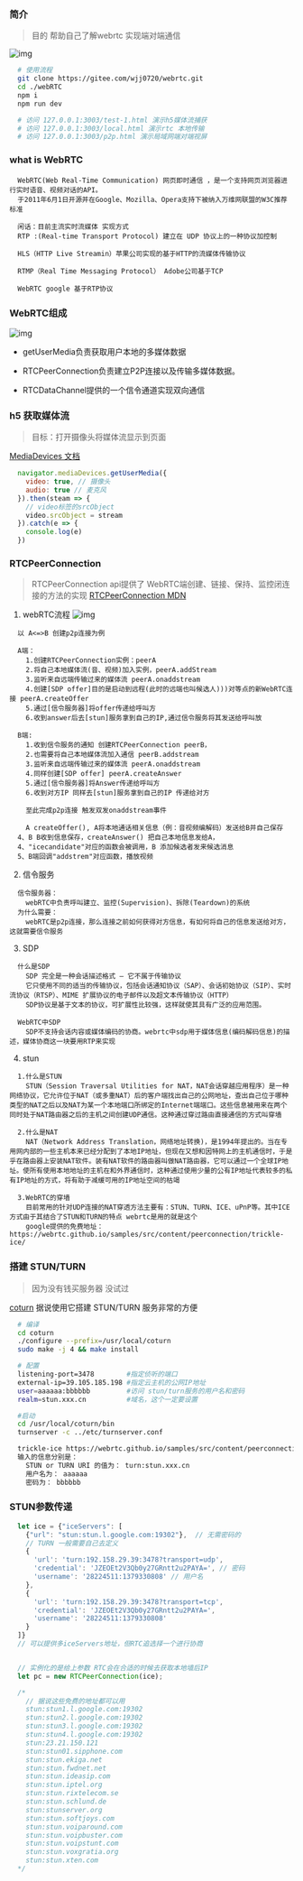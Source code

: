 ### 简介
  > 目的 帮助自己了解webrtc 实现端对端通信
  
  ![img](/source/11.gif)

  ```bash
    # 使用流程
    git clone https://gitee.com/wjj0720/webrtc.git
    cd ./webRTC
    npm i
    npm run dev

    # 访问 127.0.0.1:3003/test-1.html 演示h5媒体流捕获
    # 访问 127.0.0.1:3003/local.html 演示rtc 本地传输
    # 访问 127.0.0.1:3003/p2p.html 演示局域网端对端视屏    

  ```



### what is WebRTC
  ```
    WebRTC(Web Real-Time Communication) 网页即时通信 ，是一个支持网页浏览器进行实时语音、视频对话的API。
    于2011年6月1日开源并在Google、Mozilla、Opera支持下被纳入万维网联盟的W3C推荐标准
  ```
  ```
    闲话：目前主流实时流媒体 实现方式
    RTP :(Real-time Transport Protocol) 建立在 UDP 协议上的一种协议加控制

    HLS（HTTP Live Streamin）苹果公司实现的基于HTTP的流媒体传输协议

    RTMP（Real Time Messaging Protocol） Adobe公司基于TCP

    WebRTC google 基于RTP协议
  ```

### WebRTC组成
  ![img](./source/zucheng.webp.jpg)

  - getUserMedia负责获取用户本地的多媒体数据

  - RTCPeerConnection负责建立P2P连接以及传输多媒体数据。

  - RTCDataChannel提供的一个信令通道实现双向通信

### h5 获取媒体流
  > 目标：打开摄像头将媒体流显示到页面

  [MediaDevices 文档](https://developer.mozilla.org/en-US/docs/Web/API/MediaDevices/getUserMedia)

```js
  navigator.mediaDevices.getUserMedia({
    video: true, // 摄像头
    audio: true // 麦克风
  }).then(steam => {
    // video标签的srcObject
    video.srcObject = stream
  }).catch(e => {
    console.log(e)
  })
```

### RTCPeerConnection
  > RTCPeerConnection api提供了 WebRTC端创建、链接、保持、监控闭连接的方法的实现
  [RTCPeerConnection MDN](https://developer.mozilla.org/zh-CN/docs/Web/API/RTCPeerConnection)

  1. webRTC流程
  ![img](./source/peer2peertimeline.png)

  ```
    以 A<=>B 创建p2p连接为例
    
    A端：
      1.创建RTCPeerConnection实例：peerA
      2.将自己本地媒体流(音、视频)加入实例，peerA.addStream
      3.监听来自远端传输过来的媒体流 peerA.onaddstream
      4.创建[SDP offer]目的是启动到远程(此时的远端也叫候选人)))对等点的新WebRTC连接 peerA.createOffer 
      5.通过[信令服务器]将offer传递给呼叫方
      6.收到answer后去[stun]服务拿到自己的IP,通过信令服务将其发送给呼叫放

    B端:
      1.收到信令服务的通知 创建RTCPeerConnection peerB，
      2.也需要将自己本地媒体流加入通信 peerB.addstream
      3.监听来自远端传输过来的媒体流 peerA.onaddstream
      4.同样创建[SDP offer] peerA.createAnswer
      5.通过[信令服务器]将Answer传递给呼叫方
      6.收到对方IP 同样去[stun]服务拿到自己的IP 传递给对方
  
      至此完成p2p连接 触发双发onaddstream事件
      
      A createOffer(), A将本地通话相关信息（例：音视频编解码）发送给B并自己保存
    4、B B收到信息保存，createAnswer() 把自己本地信息发给A，
    4、"icecandidate"对应的函数会被调用，B 添加候选者发来候选消息
    5、B端回调"addstrem"对应函数，播放视频
  ```

  2. 信令服务
  ```
    信令服务器：
      webRTC中负责呼叫建立、监控(Supervision)、拆除(Teardown)的系统
    为什么需要：
      webRTC是p2p连接，那么连接之前如何获得对方信息，有如何将自己的信息发送给对方，这就需要信令服务
  ```

  3. SDP
  ```
    什么是SDP
      SDP 完全是一种会话描述格式 ― 它不属于传输协议
      它只使用不同的适当的传输协议，包括会话通知协议（SAP）、会话初始协议（SIP）、实时流协议（RTSP）、MIME 扩展协议的电子邮件以及超文本传输协议（HTTP）
      SDP协议是基于文本的协议，可扩展性比较强，这样就使其具有广泛的应用范围。
    
    WebRTC中SDP
      SDP不支持会话内容或媒体编码的协商。webrtc中sdp用于媒体信息(编码解码信息)的描述，媒体协商这一块要用RTP来实现
  ```

  4. stun
  ```
    1.什么是STUN
      STUN（Session Traversal Utilities for NAT，NAT会话穿越应用程序）是一种网络协议，它允许位于NAT（或多重NAT）后的客户端找出自己的公网地址，查出自己位于哪种类型的NAT之后以及NAT为某一个本地端口所绑定的Internet端端口。这些信息被用来在两个同时处于NAT路由器之后的主机之间创建UDP通信。这种通过穿过路由直接通信的方式叫穿墙
    
    2.什么是NAT
      NAT（Network Address Translation，网络地址转换)，是1994年提出的。当在专用网内部的一些主机本来已经分配到了本地IP地址，但现在又想和因特网上的主机通信时，于是乎在路由器上安装NAT软件。装有NAT软件的路由器叫做NAT路由器，它可以通过一个全球IP地址。使所有使用本地地址的主机在和外界通信时，这种通过使用少量的公有IP地址代表较多的私有IP地址的方式，将有助于减缓可用的IP地址空间的枯竭

    3.WebRTC的穿墙
      目前常用的针对UDP连接的NAT穿透方法主要有：STUN、TURN、ICE、uPnP等。其中ICE方式由于其结合了STUN和TURN的特点 webrtc是用的就是这个
      google提供的免费地址：https://webrtc.github.io/samples/src/content/peerconnection/trickle-ice/
  ```

### 搭建 STUN/TURN
  > 因为没有钱买服务器 没试过
  
  [coturn](https://github.com/coturn/coturn) 据说使用它搭建 STUN/TURN 服务非常的方便

  ```bash
    # 编译
    cd coturn
    ./configure --prefix=/usr/local/coturn
    sudo make -j 4 && make install

    # 配置
    listening-port=3478        #指定侦听的端口
    external-ip=39.105.185.198 #指定云主机的公网IP地址
    user=aaaaaa:bbbbbb         #访问 stun/turn服务的用户名和密码
    realm=stun.xxx.cn          #域名，这个一定要设置
 
    #启动
    cd /usr/local/coturn/bin
    turnserver -c ../etc/turnserver.conf

    trickle-ice https://webrtc.github.io/samples/src/content/peerconnection/trickle-ice 按里面的要求输入 stun/turn 地址、用户和密码 
    输入的信息分别是： 
      STUN or TURN URI 的值为： turn:stun.xxx.cn
      用户名为： aaaaaa
      密码为： bbbbbb

  ```


### STUN参数传递
```js
  let ice = {"iceServers": [
    {"url": "stun:stun.l.google.com:19302"},  // 无需密码的
    // TURN 一般需要自己去定义
    {
      'url': 'turn:192.158.29.39:3478?transport=udp',
      'credential': 'JZEOEt2V3Qb0y27GRntt2u2PAYA=', // 密码
      'username': '28224511:1379330808' // 用户名
    },
    {
      'url': 'turn:192.158.29.39:3478?transport=tcp',
      'credential': 'JZEOEt2V3Qb0y27GRntt2u2PAYA=',
      'username': '28224511:1379330808'
    }
  ]}
  // 可以提供多iceServers地址，但RTC追选择一个进行协商


  // 实例化的是给上参数 RTC会在合适的时候去获取本地墙后IP
  let pc = new RTCPeerConnection(ice);

  /*
    // 据说这些免费的地址都可以用
    stun:stun1.l.google.com:19302
    stun:stun2.l.google.com:19302
    stun:stun3.l.google.com:19302
    stun:stun4.l.google.com:19302
    stun:23.21.150.121
    stun:stun01.sipphone.com
    stun:stun.ekiga.net
    stun:stun.fwdnet.net
    stun:stun.ideasip.com
    stun:stun.iptel.org
    stun:stun.rixtelecom.se
    stun:stun.schlund.de
    stun:stunserver.org
    stun:stun.softjoys.com
    stun:stun.voiparound.com
    stun:stun.voipbuster.com
    stun:stun.voipstunt.com
    stun:stun.voxgratia.org
    stun:stun.xten.com
  */
```